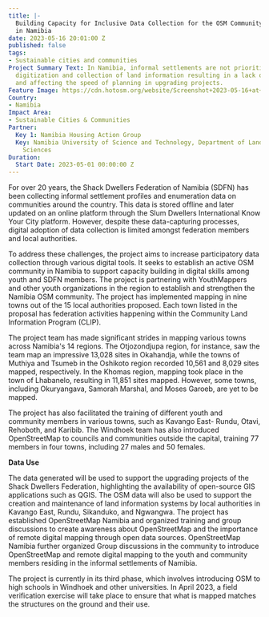 ```yaml
---
title: |-
  Building Capacity for Inclusive Data Collection for the OSM Community
  in Namibia
date: 2023-05-16 20:01:00 Z
published: false
tags:
- Sustainable cities and communities
Project Summary Text: In Namibia, informal settlements are not prioritized in the
  digitization and collection of land information resulting in a lack of visibility
  and affecting the speed of planning in upgrading projects. 
Feature Image: https://cdn.hotosm.org/website/Screenshot+2023-05-16+at+1.01.46+PM.png
Country:
- Namibia
Impact Area:
- Sustainable Cities & Communities
Partner:
  Key 1: Namibia Housing Action Group
  Key: Namibia University of Science and Technology, Department of Land and Spatial
    Sciences
Duration:
  Start Date: 2023-05-01 00:00:00 Z
---
```


For over 20 years, the Shack Dwellers Federation of Namibia (SDFN) has been collecting informal settlement profiles and enumeration data on communities around the country. This data is stored offline and later updated on an online platform through the Slum Dwellers International Know Your City platform. However, despite these data-capturing processes, digital adoption of data collection is limited amongst federation members and local authorities.

To address these challenges, the project aims to increase participatory data collection through various digital tools. It seeks to establish an active OSM community in Namibia to support capacity building in digital skills among youth and SDFN members. The project is partnering with YouthMappers and other youth organizations in the region to establish and strengthen the Namibia OSM community.
The project has implemented mapping in nine towns out of the 15 local authorities proposed. Each town listed in the proposal has federation activities happening within the Community Land Information Program (CLIP).  

The project team has made significant strides in mapping various towns across Namibia's 14 regions. The Otjozondjupa region, for instance, saw the team map an impressive 13,028 sites in Okahandja, while the towns of Muthiya and Tsumeb in the Oshikoto region recorded 10,561 and 8,029 sites mapped, respectively. In the Khomas region, mapping took place in the town of Lhabanelo, resulting in 11,851 sites mapped. However, some towns, including Okuryangava, Samorah Marshal, and Moses Garoeb, are yet to be mapped.

The project has also facilitated the training of different youth and community members in various towns, such as Kavango East- Rundu, Otavi, Rehoboth, and Karibib. The Windhoek team has also introduced OpenStreetMap to councils and communities outside the capital, training 77 members in four towns, including 27 males and 50 females.

**Data Use**

The data generated will be used to support the upgrading projects of the Shack Dwellers Federation, highlighting the availability of open-source GIS applications such as QGIS. The OSM data will also be used to support the creation and maintenance of land information systems by local authorities in Kavango East, Rundu, Sikanduko, and Ngwangwa. The project has established OpenStreetMap Namibia and organized training and group discussions to create awareness about OpenStreetMap and the importance of remote digital mapping through open data sources. OpenStreetMap Namibia further organized Group discussions in the community to introduce OpenStreetMap and remote digital mapping to the youth and community members residing in the informal settlements of Namibia. 

The project is currently in its third phase, which involves introducing OSM to high schools in Windhoek and other universities. In April 2023, a field verification exercise will take place to ensure that what is mapped matches the structures on the ground and their use.